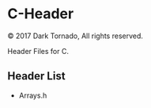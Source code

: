 # C-Header

© 2017 Dark Tornado, All rights reserved.

Header Files for C.

## Header List
 - Arrays.h
